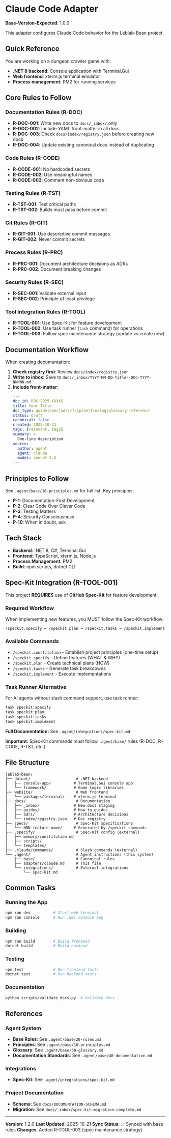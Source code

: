 # Claude Code Adapter

**Base-Version-Expected**: 1.0.0

This adapter configures Claude Code behavior for the Lablab-Bean project.

## Quick Reference

You are working on a dungeon crawler game with:
- **.NET 8 backend**: Console application with Terminal.Gui
- **Web frontend**: xterm.js terminal emulator
- **Process management**: PM2 for running services

## Core Rules to Follow

### Documentation Rules (R-DOC)
- **R-DOC-001**: Write new docs to `docs/_inbox/` only
- **R-DOC-002**: Include YAML front-matter in all docs
- **R-DOC-003**: Check `docs/index/registry.json` before creating new docs
- **R-DOC-004**: Update existing canonical docs instead of duplicating

### Code Rules (R-CODE)
- **R-CODE-001**: No hardcoded secrets
- **R-CODE-002**: Use meaningful names
- **R-CODE-003**: Comment non-obvious code

### Testing Rules (R-TST)
- **R-TST-001**: Test critical paths
- **R-TST-002**: Builds must pass before commit

### Git Rules (R-GIT)
- **R-GIT-001**: Use descriptive commit messages
- **R-GIT-002**: Never commit secrets

### Process Rules (R-PRC)
- **R-PRC-001**: Document architecture decisions as ADRs
- **R-PRC-002**: Document breaking changes

### Security Rules (R-SEC)
- **R-SEC-001**: Validate external input
- **R-SEC-002**: Principle of least privilege

### Tool Integration Rules (R-TOOL)
- **R-TOOL-001**: Use Spec-Kit for feature development
- **R-TOOL-002**: Use task runner (`task` command) for operations
- **R-TOOL-003**: Follow spec maintenance strategy (update vs create new)

## Documentation Workflow

When creating documentation:

1. **Check registry first**: Review `docs/index/registry.json`
2. **Write to inbox**: Save to `docs/_inbox/YYYY-MM-DD-title--DOC-YYYY-NNNNN.md`
3. **Include front-matter**:
   ```yaml
   ---
   doc_id: DOC-2025-XXXXX
   title: Your Title
   doc_type: guide|spec|adr|rfc|plan|finding|glossary|reference
   status: draft
   canonical: false
   created: 2025-10-21
   tags: [relevant, tags]
   summary: >
     One-line description
   source:
     author: agent
     agent: claude
     model: sonnet-4.5
   ---
   ```

## Principles to Follow

See `.agent/base/10-principles.md` for full list. Key principles:

- **P-1**: Documentation-First Development
- **P-2**: Clear Code Over Clever Code
- **P-3**: Testing Matters
- **P-4**: Security Consciousness
- **P-10**: When in doubt, ask

## Tech Stack

- **Backend**: .NET 8, C#, Terminal.Gui
- **Frontend**: TypeScript, xterm.js, Node.js
- **Process Management**: PM2
- **Build**: npm scripts, dotnet CLI

## Spec-Kit Integration (R-TOOL-001)

This project **REQUIRES** use of **GitHub Spec-Kit** for feature development.

### Required Workflow

When implementing new features, you MUST follow the Spec-Kit workflow:

```
/speckit.specify → /speckit.plan → /speckit.tasks → /speckit.implement
```

### Available Commands

- `/speckit.constitution` - Establish project principles (one-time setup)
- `/speckit.specify` - Define features (WHAT & WHY)
- `/speckit.plan` - Create technical plans (HOW)
- `/speckit.tasks` - Generate task breakdowns
- `/speckit.implement` - Execute implementations

### Task Runner Alternative

For AI agents without slash command support, use task runner:

```bash
task speckit:specify
task speckit:plan
task speckit:tasks
task speckit:implement
```

**Full Documentation:** See `.agent/integrations/spec-kit.md`

**Important:** Spec-Kit commands must follow `.agent/base/` rules (R-DOC, R-CODE, R-TST, etc.)

## File Structure

```
lablab-bean/
├── dotnet/                    # .NET backend
│   ├── console-app/          # Terminal.Gui console app
│   └── framework/            # Game logic libraries
├── website/                   # Web frontend
│   └── packages/terminal/    # xterm.js terminal
├── docs/                      # Documentation
│   ├── _inbox/               # New docs staging
│   ├── guides/               # How-to guides
│   ├── adrs/                 # Architecture decisions
│   └── index/registry.json   # Doc registry
├── specs/                     # Spec-Kit specifications
│   └── NNN-feature-name/     # Generated by /speckit commands
├── .specify/                  # Spec-Kit config (external)
│   ├── memory/constitution.md
│   ├── scripts/
│   └── templates/
├── .claude/commands/          # Slash commands (external)
└── .agent/                    # Agent instructions (this system)
    ├── base/                  # Canonical rules
    ├── adapters/claude.md     # This file
    └── integrations/          # External integrations
        └── spec-kit.md
```

## Common Tasks

### Running the App
```bash
npm run dev          # Start web terminal
npm run console      # Run .NET console app
```

### Building
```bash
npm run build        # Build frontend
dotnet build         # Build backend
```

### Testing
```bash
npm test             # Run frontend tests
dotnet test          # Run backend tests
```

### Documentation
```bash
python scripts/validate_docs.py  # Validate docs
```

## References

### Agent System
- **Base Rules**: See `.agent/base/20-rules.md`
- **Principles**: See `.agent/base/10-principles.md`
- **Glossary**: See `.agent/base/30-glossary.md`
- **Documentation Standards**: See `.agent/base/40-documentation.md`

### Integrations
- **Spec-Kit**: See `.agent/integrations/spec-kit.md`

### Project Documentation
- **Schema**: See `docs/DOCUMENTATION-SCHEMA.md`
- **Migration**: See `docs/_inbox/spec-kit-migration-complete.md`

---

**Version**: 1.2.0
**Last Updated**: 2025-10-21
**Sync Status**: ✅ Synced with base rules
**Changes**: Added R-TOOL-003 (spec maintenance strategy)
